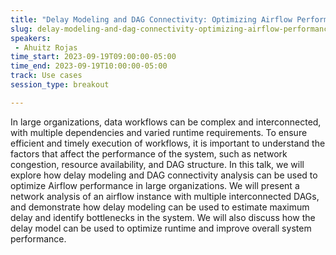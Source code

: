 ```yaml
---
title: "Delay Modeling and DAG Connectivity: Optimizing Airflow Performance in Large Organizations"
slug: delay-modeling-and-dag-connectivity-optimizing-airflow-performance-in-large-organizations
speakers:
 - Ahuitz Rojas
time_start: 2023-09-19T09:00:00-05:00
time_end: 2023-09-19T10:00:00-05:00
track: Use cases
session_type: breakout

---
```


In large organizations, data workflows can be complex and interconnected, with multiple dependencies and varied runtime requirements. To ensure efficient and timely execution of workflows, it is important to understand the factors that affect the performance of the system, such as network congestion, resource availability, and DAG structure. In this talk, we will explore how delay modeling and DAG connectivity analysis can be used to optimize Airflow performance in large organizations. We will present a network analysis of an airflow instance with multiple interconnected DAGs, and demonstrate how delay modeling can be used to estimate maximum delay and identify bottlenecks in the system. We will also discuss how the delay model can be used to optimize runtime and improve overall system performance.